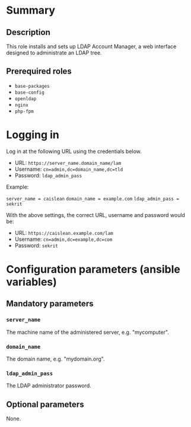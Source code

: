 # Summary

## Description

This role installs and sets up LDAP Account Manager, a web interface designed
to administrate an LDAP tree.

## Prerequired roles

- `base-packages`
- `base-config`
- `openldap`
- `nginx`
- `php-fpm`

# Logging in

Log in at the following URL using the credentials below.

- URL: `https://server_name.domain_name/lam`
- Username: `cn=admin,dc=domain_name,dc=tld`
- Password: `ldap_admin_pass`

Example:

`server_name = caislean`
`domain_name = example.com`
`ldap_admin_pass = sekrit`

With the above settings, the correct URL, username and password would be:

- URL: `https://caislean.example.com/lam`
- Username: `cn=admin,dc=example,dc=com`
- Password: `sekrit`

# Configuration parameters (ansible variables)

## Mandatory parameters

### `server_name`

The machine name of the administered server, e.g. "mycomputer".

### `domain_name`

The domain name, e.g. "mydomain.org".

### `ldap_admin_pass`

The LDAP administrator password.

## Optional parameters

None.
